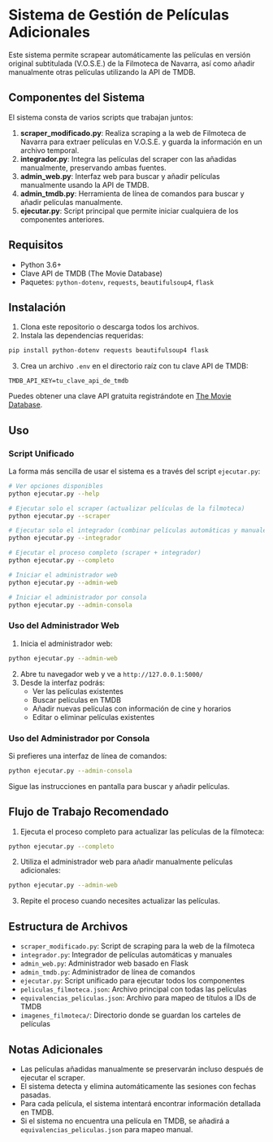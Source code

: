 # Sistema de Gestión de Películas Adicionales

Este sistema permite scrapear automáticamente las películas en versión original subtitulada (V.O.S.E.) de la Filmoteca de Navarra, así como añadir manualmente otras películas utilizando la API de TMDB.

## Componentes del Sistema

El sistema consta de varios scripts que trabajan juntos:

1. **scraper_modificado.py**: Realiza scraping a la web de Filmoteca de Navarra para extraer películas en V.O.S.E. y guarda la información en un archivo temporal.
2. **integrador.py**: Integra las películas del scraper con las añadidas manualmente, preservando ambas fuentes.
3. **admin_web.py**: Interfaz web para buscar y añadir películas manualmente usando la API de TMDB.
4. **admin_tmdb.py**: Herramienta de línea de comandos para buscar y añadir películas manualmente.
5. **ejecutar.py**: Script principal que permite iniciar cualquiera de los componentes anteriores.

## Requisitos

- Python 3.6+
- Clave API de TMDB (The Movie Database)
- Paquetes: `python-dotenv`, `requests`, `beautifulsoup4`, `flask`

## Instalación

1. Clona este repositorio o descarga todos los archivos.
2. Instala las dependencias requeridas:

```bash
pip install python-dotenv requests beautifulsoup4 flask
```

3. Crea un archivo `.env` en el directorio raíz con tu clave API de TMDB:

```
TMDB_API_KEY=tu_clave_api_de_tmdb
```

Puedes obtener una clave API gratuita registrándote en [The Movie Database](https://www.themoviedb.org/settings/api).

## Uso

### Script Unificado

La forma más sencilla de usar el sistema es a través del script `ejecutar.py`:

```bash
# Ver opciones disponibles
python ejecutar.py --help

# Ejecutar solo el scraper (actualizar películas de la filmoteca)
python ejecutar.py --scraper

# Ejecutar solo el integrador (combinar películas automáticas y manuales)
python ejecutar.py --integrador

# Ejecutar el proceso completo (scraper + integrador)
python ejecutar.py --completo

# Iniciar el administrador web
python ejecutar.py --admin-web

# Iniciar el administrador por consola
python ejecutar.py --admin-consola
```

### Uso del Administrador Web

1. Inicia el administrador web:

```bash
python ejecutar.py --admin-web
```

2. Abre tu navegador web y ve a `http://127.0.0.1:5000/`
3. Desde la interfaz podrás:
   - Ver las películas existentes
   - Buscar películas en TMDB
   - Añadir nuevas películas con información de cine y horarios
   - Editar o eliminar películas existentes

### Uso del Administrador por Consola

Si prefieres una interfaz de línea de comandos:

```bash
python ejecutar.py --admin-consola
```

Sigue las instrucciones en pantalla para buscar y añadir películas.

## Flujo de Trabajo Recomendado

1. Ejecuta el proceso completo para actualizar las películas de la filmoteca:

```bash
python ejecutar.py --completo
```

2. Utiliza el administrador web para añadir manualmente películas adicionales:

```bash
python ejecutar.py --admin-web
```

3. Repite el proceso cuando necesites actualizar las películas.

## Estructura de Archivos

- `scraper_modificado.py`: Script de scraping para la web de la filmoteca
- `integrador.py`: Integrador de películas automáticas y manuales
- `admin_web.py`: Administrador web basado en Flask
- `admin_tmdb.py`: Administrador de línea de comandos
- `ejecutar.py`: Script unificado para ejecutar todos los componentes
- `peliculas_filmoteca.json`: Archivo principal con todas las películas
- `equivalencias_peliculas.json`: Archivo para mapeo de títulos a IDs de TMDB
- `imagenes_filmoteca/`: Directorio donde se guardan los carteles de películas

## Notas Adicionales

- Las películas añadidas manualmente se preservarán incluso después de ejecutar el scraper.
- El sistema detecta y elimina automáticamente las sesiones con fechas pasadas.
- Para cada película, el sistema intentará encontrar información detallada en TMDB.
- Si el sistema no encuentra una película en TMDB, se añadirá a `equivalencias_peliculas.json` para mapeo manual.
